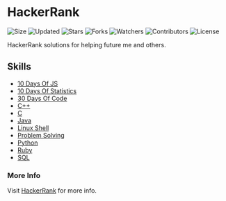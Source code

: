 # HackerRank

![Size](https://img.shields.io/github/repo-size/2kabhishek/HackerRank?style=plastic&color=0f0&label=Size)
![Updated](https://img.shields.io/github/last-commit/2kabhishek/HackerRank?style=plastic&color=f00&label=Updated)
![Stars](https://img.shields.io/github/stars/2kabhishek/HackerRank?style=plastic&color=ffc801&label=Stars)
![Forks](https://img.shields.io/github/forks/2kabhishek/HackerRank?style=plastic&color=003cff&label=Forks)
![Watchers](https://img.shields.io/github/watchers/2kabhishek/HackerRank?style=plastic&color=ff5500&label=Watchers)
![Contributors](https://img.shields.io/github/contributors/2kabhishek/HackerRank?style=plastic&color=f0f&label=Contributors)
![License](https://img.shields.io/github/license/2kabhishek/HackerRank?style=plastic&color=555&label=License)

HackerRank solutions for helping future me and others.

## Skills

- [10 Days Of JS](./10-Days-Of-JS/)
- [10 Days Of Statistics](./10-Days-Of-Statistics/)
- [30 Days Of Code](./30-Days-Of-Code/)
- [C++](./C++/)
- [C](./C/)
- [Java](./Java/)
- [Linux Shell](./Linux-Shell/)
- [Problem Solving](./Problem-Solving/)
- [Python](./Python/)
- [Ruby](./Ruby/)
- [SQL](./SQL/)

### More Info

Visit [HackerRank](https://hackerrank.com) for more info.
